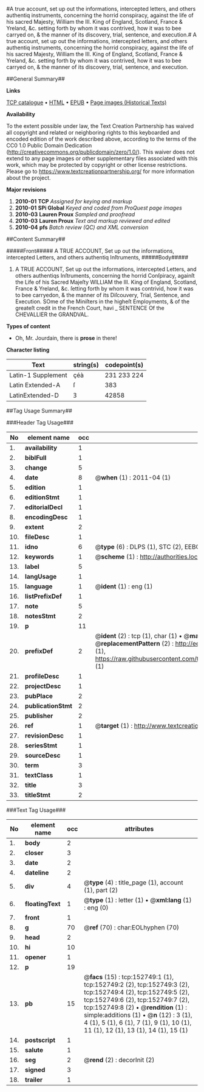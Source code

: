 #A true account, set up out the informations, intercepted letters, and others authentiq instruments, concerning the horrid conspiracy, against the life of his sacred Majesty, William the III. King of England, Scotland, France & Yreland, &c. setting forth by whom it was contrived, how it was to bee carryed on, & the manner of its discovery, trial, sentence, and execution.#
A true account, set up out the informations, intercepted letters, and others authentiq instruments, concerning the horrid conspiracy, against the life of his sacred Majesty, William the III. King of England, Scotland, France & Yreland, &c. setting forth by whom it was contrived, how it was to bee carryed on, & the manner of its discovery, trial, sentence, and execution.

##General Summary##

**Links**

[TCP catalogue](http://www.ota.ox.ac.uk/tcp/)  • 
[HTML](http://tei.it.ox.ac.uk/tcp/Texts-HTML/free/A94/A94889.html)  • 
[EPUB](http://tei.it.ox.ac.uk/tcp/Texts-EPUB/free/A94/A94889.epub) • 
[Page images (Historical Texts)](https://historicaltexts.jisc.ac.uk/eebo-99899247e)

**Availability**

To the extent possible under law, the Text Creation Partnership has waived all copyright and related or neighboring rights to this keyboarded and encoded edition of the work described above, according to the terms of the CC0 1.0 Public Domain Dedication (http://creativecommons.org/publicdomain/zero/1.0/). This waiver does not extend to any page images or other supplementary files associated with this work, which may be protected by copyright or other license restrictions. Please go to https://www.textcreationpartnership.org/ for more information about the project.

**Major revisions**

1. __2010-01__ __TCP__ *Assigned for keying and markup*
1. __2010-01__ __SPi Global__ *Keyed and coded from ProQuest page images*
1. __2010-03__ __Lauren Proux__ *Sampled and proofread*
1. __2010-03__ __Lauren Proux__ *Text and markup reviewed and edited*
1. __2010-04__ __pfs__ *Batch review (QC) and XML conversion*

##Content Summary##

#####Front#####
A TRUE ACCOUNT, Set up out the informations, intercepted Letters, and others authentiq Inſtruments, 
#####Body#####

1. A TRUE ACCOUNT, Set up out the informations, intercepted Letters, and others authentiqs Inſtruments, concerning the horrid Conſpiracy, againſt the Life of his Sacred Majeſty WILLIAM the III. King of England, Scotland, France & Yreland, &c. ſetting forth by whom it was contrivid, how it was to bee carryedon, & the manner of its Diſcouvery, Trial, Sentence, and Execution.
SOme of the Miniſters in the higheſt Employments, & of the greateſt credit in the French Court, havi
    _ SENTENCE Of the CHEVALLIER the GRANDVAL.

**Types of content**

  * Oh, Mr. Jourdain, there is **prose** in there!

**Character listing**


|Text|string(s)|codepoint(s)|
|---|---|---|
|Latin-1 Supplement|çéà|231 233 224|
|Latin Extended-A|ſ|383|
|LatinExtended-D|Ꝫ|42858|

##Tag Usage Summary##

###Header Tag Usage###

|No|element name|occ|attributes|
|---|---|---|---|
|1.|__availability__|1||
|2.|__biblFull__|1||
|3.|__change__|5||
|4.|__date__|8| @__when__ (1) : 2011-04 (1)|
|5.|__edition__|1||
|6.|__editionStmt__|1||
|7.|__editorialDecl__|1||
|8.|__encodingDesc__|1||
|9.|__extent__|2||
|10.|__fileDesc__|1||
|11.|__idno__|6| @__type__ (6) : DLPS (1), STC (2), EEBO-CITATION (1), PROQUEST (1), VID (1)|
|12.|__keywords__|1| @__scheme__ (1) : http://authorities.loc.gov/ (1)|
|13.|__label__|5||
|14.|__langUsage__|1||
|15.|__language__|1| @__ident__ (1) : eng (1)|
|16.|__listPrefixDef__|1||
|17.|__note__|5||
|18.|__notesStmt__|2||
|19.|__p__|11||
|20.|__prefixDef__|2| @__ident__ (2) : tcp (1), char (1)  •  @__matchPattern__ (2) : ([0-9\-]+):([0-9IVX]+) (1), (.+) (1)  •  @__replacementPattern__ (2) : http://eebo.chadwyck.com/downloadtiff?vid=$1&page=$2 (1), https://raw.githubusercontent.com/textcreationpartnership/Texts/master/tcpchars.xml#$1 (1)|
|21.|__profileDesc__|1||
|22.|__projectDesc__|1||
|23.|__pubPlace__|2||
|24.|__publicationStmt__|2||
|25.|__publisher__|2||
|26.|__ref__|1| @__target__ (1) : http://www.textcreationpartnership.org/docs/. (1)|
|27.|__revisionDesc__|1||
|28.|__seriesStmt__|1||
|29.|__sourceDesc__|1||
|30.|__term__|3||
|31.|__textClass__|1||
|32.|__title__|3||
|33.|__titleStmt__|2||


###Text Tag Usage###

|No|element name|occ|attributes|
|---|---|---|---|
|1.|__body__|2||
|2.|__closer__|3||
|3.|__date__|2||
|4.|__dateline__|2||
|5.|__div__|4| @__type__ (4) : title_page (1), account (1), part (2)|
|6.|__floatingText__|1| @__type__ (1) : letter (1)  •  @__xml:lang__ (1) : eng (0)|
|7.|__front__|1||
|8.|__g__|70| @__ref__ (70) : char:EOLhyphen (70)|
|9.|__head__|2||
|10.|__hi__|10||
|11.|__opener__|1||
|12.|__p__|19||
|13.|__pb__|15| @__facs__ (15) : tcp:152749:1 (1), tcp:152749:2 (2), tcp:152749:3 (2), tcp:152749:4 (2), tcp:152749:5 (2), tcp:152749:6 (2), tcp:152749:7 (2), tcp:152749:8 (2)  •  @__rendition__ (1) : simple:additions (1)  •  @__n__ (12) : 3 (1), 4 (1), 5 (1), 6 (1), 7 (1), 9 (1), 10 (1), 11 (1), 12 (1), 13 (1), 14 (1), 15 (1)|
|14.|__postscript__|1||
|15.|__salute__|1||
|16.|__seg__|2| @__rend__ (2) : decorInit (2)|
|17.|__signed__|3||
|18.|__trailer__|1||
